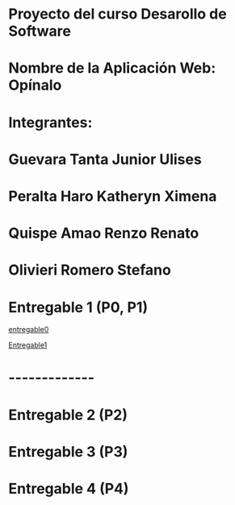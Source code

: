 # Proyecto del curso Desarollo de Software
# Nombre de la Aplicación Web: Opínalo
# Integrantes:
# Guevara Tanta Junior Ulises
# Peralta Haro Katheryn Ximena
# Quispe Amao Renzo Renato
# Olivieri Romero Stefano
# Entregable 1 (P0, P1)

[entregable0](https://github.com/SoftwareDevelopmentGroup/Opinalo/tree/main/entregable1/parte0)

[Entregable1](https://github.com/SoftwareDevelopmentGroup/Opinalo/tree/main/entregable1)

# -------------
# Entregable 2 (P2)
# Entregable 3 (P3)
# Entregable 4 (P4)
